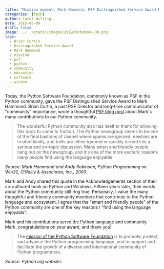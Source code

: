 ```yaml
---
title: "Mission moment: Mark Hammond, PSF Distinguished Service Award Recipient"
categories: [tech]
author: Carol Willing
date: 2015-06-09
draft: false
image: ../../static/images/2019/notebook-38.png
tags:
  - Brian Curtin
  - Distinguished Service Award
  - Mark Hammond
  - mission
  - psf
  - python
  - community
  - education
  - software
  - wisdom
---
```


Today, the Python Software Foundation, commonly known as PSF in the Python
community, gave the PSF Distinguished Service Award to Mark Hammond. Brian
Curtin, a past PSF Director and long-time communicator of "community"
importance, wrote a thoughtful <a
href="http://pyfound.blogspot.com/2015/06/mark-hammond-receives-distinguished.html"
target="_blank">PSF blog post</a> about Mark's many contributions to our
Python community. </p><blockquote>The wonderful Python community also has
itself to thank for allowing this book to come to fruition. The Python
newsgroup seems to be one of the final bastions of Usenet where spams are
ignored, newbies are treated kindly, and trolls are either ignored or quickly
turned into a serious and on-topic discussion. Many smart and friendly people
hang out on the newsgroup, and it's one of the more esoteric reasons many
people find using the language enjoyable.</blockquote> <em>Source: Mark
Hammond and Andy Robinson, Python Programming on Win32, O'Reilly &amp;
Associates, Inc., 2000.</em>

Mark and Andy shared this quote in the Acknowledgements section of their
co-authored book on Python and Windows. Fifteen years later, their words about
the Python community still ring true. Personally, I value the many thoughtful
and friendly community members that contribute to the Python language and
ecosystem. I agree that the "smart and friendly people" of the Python
community are one of the key reasons I "find using the language enjoyable".

Mark and his contributions serve the Python language and community. Mark,
congratulations on your award, and thank you!

<blockquote>The <a href="https://www.python.org/psf/mission/"
target="_blank">mission of the Python Software Foundation</a> is to promote,
protect, and advance the Python programming language, and to support and
facilitate the growth of a diverse and international community of Python
programmers.</blockquote> <em>Source: Python.org website.</em>
